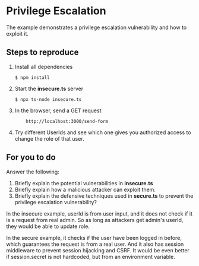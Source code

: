 # Privilege Escalation

The example demonstrates a privilege escalation vulnerability and how to exploit it.

## Steps to reproduce

1. Install all dependencies

   `$ npm install`

2. Start the **insecure.ts** server

   `$ npx ts-node insecure.ts`

3. In the browser, send a GET request

   ```
       http://localhost:3000/send-form
   ```

4. Try different UserIds and see which one gives you authorized access to change the role of that user.

## For you to do

Answer the following:

1. Briefly explain the potential vulnerabilities in **insecure.ts**
2. Briefly explain how a malicious attacker can exploit them.
3. Briefly explain the defensive techniques used in **secure.ts** to prevent the privilege escalation vulnerability?

In the insecure example, userId is from user input, and it does not check if it is a request from real admin. So as long as attackers get admin's userId, they would be able to update role.

In the secure example, it checks if the user have been logged in before, which guarantees the request is from a real user. And it also has session middleware to prevent session hijacking and CSRF. It would be even better if session.secret is not hardcoded, but from an environment variable.
